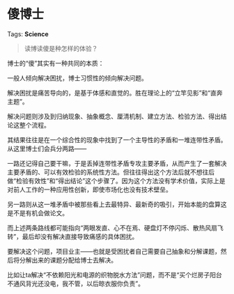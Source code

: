 # 傻博士

Tags: **Science**

> 读博读傻是种怎样的体验？



博士的“傻”其实有一种共同的本质：

一般人倾向解决困扰，博士习惯性的倾向解决问题。

解决困扰是痛苦导向的，是基于体感和直觉的。胜在理论上的“立竿见影”和“直奔主题”。

解决问题则涉及到归纳现象、抽象概念、厘清机制、建立方法、检验方法、得出结论这整个流程。

其结果往往是在一个综合性的现象中找到了一个主导性的矛盾和一堆连带性矛盾。从这里博士们会兵分两路——

一路还记得自己要干嘛，于是丢掉连带性矛盾专攻主要矛盾，从而产生了一套解决主要矛盾的、可以有效检验的系统性方法。但往往得出这个方法后就不想往后做“检验有效性”和“得出结论”这个步骤了。因为这个方法没有学术价值，实际上是对前人工作的一种应用性创新，即使市场化也没有技术壁垒。

另一路则从这一堆矛盾中被那些看上去最特异、最新奇的吸引，开始本能的盘算这是不是有机会做论文。

而上述两条路线都可能指向“两眼发直、心不在焉、硬盘灯不停闪烁、散热风扇飞转”，最后却没有解决直接导致痛感的具体困扰。

要解决这个问题，项目业主——也就是受困扰者自己需要自己抽象和分解课题，然后将分解出来的课题分配给博士去解决。

比如让ta解决“不依赖阳光和电源的织物脱水方法”问题，而不是“买个烂房子阳台不通风背光还没电，我不管，以后晾衣服你负责”。



